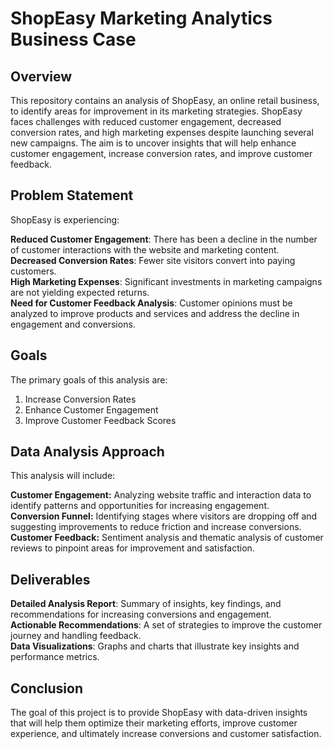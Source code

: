 # ShopEasy Marketing Analytics Business Case

## Overview
This repository contains an analysis of ShopEasy, an online retail business, to identify areas for improvement in its marketing strategies. ShopEasy faces challenges with reduced customer engagement, decreased conversion rates, and high marketing expenses despite launching several new campaigns. The aim is to uncover insights that will help enhance customer engagement, increase conversion rates, and improve customer feedback.

## Problem Statement
ShopEasy is experiencing:

**Reduced Customer Engagement**: There has been a decline in the number of customer interactions with the website and marketing content.\
**Decreased Conversion Rates**: Fewer site visitors convert into paying customers.\
**High Marketing Expenses**: Significant investments in marketing campaigns are not yielding expected returns.\
**Need for Customer Feedback Analysis**: Customer opinions must be analyzed to improve products and services and address the decline in engagement and conversions.

## Goals
The primary goals of this analysis are:

1. Increase Conversion Rates
2. Enhance Customer Engagement
3. Improve Customer Feedback Scores

## Data Analysis Approach
This analysis will include:

**Customer Engagement:** Analyzing website traffic and interaction data to identify patterns and opportunities for increasing engagement.\
**Conversion Funnel:** Identifying stages where visitors are dropping off and suggesting improvements to reduce friction and increase conversions.\
**Customer Feedback:** Sentiment analysis and thematic analysis of customer reviews to pinpoint areas for improvement and satisfaction.

## Deliverables
**Detailed Analysis Report**: Summary of insights, key findings, and recommendations for increasing conversions and engagement.\
**Actionable Recommendations**: A set of strategies to improve the customer journey and handling feedback.\
**Data Visualizations**: Graphs and charts that illustrate key insights and performance metrics.

## Conclusion
The goal of this project is to provide ShopEasy with data-driven insights that will help them optimize their marketing efforts, improve customer experience, and ultimately increase conversions and customer satisfaction.

